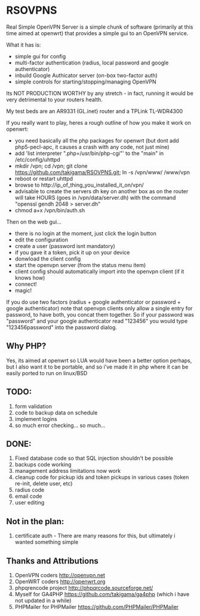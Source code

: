 # RSOVPNS
Real Simple OpenVPN Server is a simple chunk of software (primarily at this time aimed at openwrt)
that provides a simple gui to an OpenVPN service. 

What it has is:
- simple gui for config
- multi-factor authentication (radius, local password and google authenticator)
- inbuild Google Authicator server (on-box two-factor auth)
- simple controls for starting/stopping/managing OpenVPN

Its NOT PRODUCTION WORTHY by any stretch - in fact, running it would be very detrimental to your
routers health.

My test beds are an AR9331 (GL.inet) router and a TPLink TL-WDR4300

If you really want to play, heres a rough outline of how you make it work on openwrt:
- you need basically all the php packages for openwrt (but dont add php5-pecl-apc, it causes a crash with any code, not just mine)
- add 'list interpreter ".php=/usr/bin/php-cgi"' to the "main" in /etc/config/uhttpd
- mkdir /vpn; cd /vpn; git clone https://github.com/takigama/RSOVPNS.git; ln -s /vpn/www/ /www/vpn
- reboot or restart uhttpd
- browse to http://ip_of_thing_you_installed_it_on/vpn/
- advisable to create the servers dh key on another box as on the router will take HOURS (goes in /vpn/data/server.dh) with the command "openssl gendh 2048 > server.dh"
- chmod a+x /vpn/bin/auth.sh

Then on the web gui...
- there is no login at the moment, just click the login button
- edit the configuration
- create a user (password isnt mandatory)
- if you gave it a token, pick it up on your device
- donwload the client config
- start the openvpn server (from the status menu item)
- client config should automatically import into the openvpn client (if it knows how)
- connect!
- magic!

If you do use two factors (radius + google authenticator or password + google authenticator) note that openvpn
clients only allow a single entry for password, to have both, you concat them together. So if your password
was "password" and your google authenticator read "123456" you would type "123456password" into the password
dialog.

## Why PHP?
Yes, its aimed at openwrt so LUA would have been a better option perhaps, but I also want it to be
portable, and so i've made it in php where it can be easily ported to run on linux/BSD

## TODO:
1. form validation
2. code to backup data on schedule
3. implement logins
4. so much error checking... so much...

## DONE:
1. Fixed database code so that SQL injection shouldn't be possible
2. backups code working
3. management address limitations now work
4. cleanup code for pickup ids and token pickups in various cases (token re-init, delete user, etc)
5. radius code
6. email code
7. user editing

## Not in the plan:
1. certificate auth - There are many reasons for this, but ultimately i wanted something simple

## Thanks and Attributions
1. OpenVPN coders http://openvpn.net
2. OpenWRT coders http://openwrt.org
3. phpqrencode project http://phpqrcode.sourceforge.net/
4. Myself for GA4PHP https://github.com/takigama/ga4php (which i have not updated in a while)
5. PHPMailer for PHPMailer https://github.com/PHPMailer/PHPMailer
